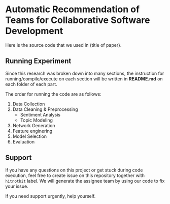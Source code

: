# Automatic Recommendation of Teams for Collaborative Software Development
Here is the source code that we used in {title of paper}.

## Running Experiment
Since this research was broken down into many sections, the instruction for running/compile/execute on each section will be written in __README.md__ on each folder of each part.

The order for running the code are as follows:
1. Data Collection
2. Data Cleaning & Preprocessing
   - Sentiment Analysis
   - Topic Modeling
3. Network Generation
4. Feature enginering
5. Model Selection
6. Evaluation

## Support
If you have any questions on this project or get stuck during code execution, feel free to create issue on this repository together with `hitnothit` label.
We will generate the assignee team by using our code to fix your issue.

If you need support urgently, help yourself.
